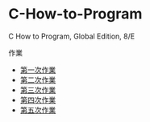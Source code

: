 # C-How-to-Program
C How to Program, Global Edition, 8/E

作業

- [第一次作業](docs/電一乙110910204吳晨知第一次作業.md)
- [第二次作業](docs/電一乙110910204吳晨知第二次作業.md)
- [第三次作業](docs/電一乙110910204吳晨知第三次作業.md)
- [第四次作業](docs/電一乙110910204吳晨知第四次作業.md)
- [第五次作業](docs/電一乙110910204吳晨知第五次作業.md)
